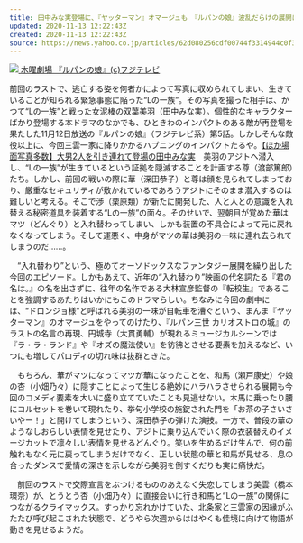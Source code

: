 ```yaml
---
title: 田中みな実登場に、『ヤッターマン』オマージュも　『ルパンの娘』波乱だらけの展開に（リアルサウンド）
updated: 2020-11-13 12:22:43Z
created: 2020-11-13 12:22:43Z
source: https://news.yahoo.co.jp/articles/62d080256cdf00744f3314944c0f30d9bd537faa
---
```


[![](https://amd-pctr.c.yimg.jp/r/iwiz-amd/20201113-00010001-realsound-000-1-view.jpg?w=640&h=426&q=90&exp=10800&pri=l) 木曜劇場 『ルパンの娘』(c)フジテレビ](https://news.yahoo.co.jp/articles/62d080256cdf00744f3314944c0f30d9bd537faa/images/000)

前回のラストで、逃亡する姿を何者かによって写真に収められてしまい、生きていることが知られる緊急事態に陥った“Lの一族”。その写真を撮った相手は、かつて“Lの一族”と戦った女泥棒の双葉美羽（田中みな実）。個性的なキャラクターばかり登場する本ドラマのなかでも、ひときわのインパクトのある敵が再登場を果たした11月12日放送の『ルパンの娘』（フジテレビ系）第5話。しかしそんな敵役以上に、今回三雲一家に降りかかるハプニングのインパクトたるや。[【ほか場面写真多数】大男2人を引き連れて登場の田中みな実](https://realsound.jp/movie/2020/11/post-649118.html/20201105_lupinnomusumeguest2)　美羽のアジトへ潜入し、“Lの一族”が生きているという証拠を隠滅することを計画する尊（渡部篤郎）たち。しかし、前回の戦いの際に華（深田恭子）と尊は顔を見られてしまっており、厳重なセキュリティが敷かれているであろうアジトにそのまま潜入するのは難しいと考える。そこで渉（栗原類）が新たに開発した、人と人との意識を入れ替える秘密道具を装着する“Lの一族”の面々。そのせいで、翌朝目が覚めた華はマツ（どんぐり）と入れ替わってしまい、しかも装置の不具合によって元に戻れなくなってしまう。そして運悪く、中身がマツの華は美羽の一味に連れ去られてしまうのだ……。

　“入れ替わり”という、極めてオーソドックスなファンタジー展開を繰り出した今回のエピソード。しかもあえて、近年の“入れ替わり”映画の代名詞たる『君の名は。』の名を出さずに、往年の名作である大林宣彦監督の『転校生』であることを強調するあたりはいかにもこのドラマらしい。ちなみに今回の劇中には、“ドロンジョ様”と呼ばれる美羽の一味が自転車を漕ぐという、まんま『ヤッターマン』のオマージュをやってのけたり、『ルパン三世 カリオストロの城』のラストの名言の再現、円城寺（大貫勇輔）が現れるミュージカルシーンでは『ラ・ラ・ランド』や『オズの魔法使い』を彷彿とさせる要素を加えるなど、いつにも増してパロディの切れ味は抜群ときた。

　もちろん、華がマツになってマツが華になったことを、和馬（瀬戸康史）や娘の杏（小畑乃々）に隠すことによって生じる絶妙にハラハラさせられる展開も今回のコメディ要素を大いに盛り立てていたことも見逃せない。木馬に乗ったり腰にコルセットを巻いて現れたり、挙句小学校の施錠された門を「お茶の子さいさいやー！」と開けてしまうという、深田恭子の弾けた演技。一方で、普段の華のようなしおらしい表情を見せたり、アジトに乗り込んでいく際の衣装替えのイメージカットで凛々しい表情を見せるどんぐり。笑いを生めるだけ生んで、何の前触れもなく元に戻ってしまうだけでなく、正しい状態の華と和馬が見せる、息の合ったダンスで愛情の深さを示しながら美羽を倒すくだりも実に痛快だ。

　前回のラストで交際宣言をぶつけるもののあえなく失恋してしまう美雲（橋本環奈）が、とうとう杏（小畑乃々）に直接会いに行き和馬と“Lの一族”の関係につながるクライマックス。すっかり忘れかけていた、北条家と三雲家の因縁がふたたび呼び起こされた状態で、どうやら次週からははやくも佳境に向けて物語が動きを見せるようだ。
